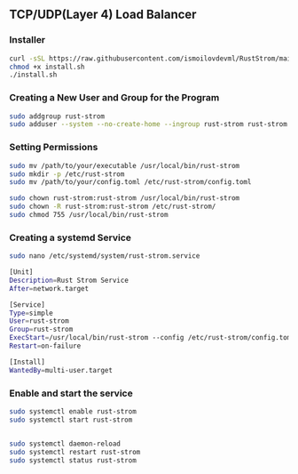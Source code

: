## TCP/UDP(Layer 4) Load Balancer

### Installer

```bash
curl -sSL https://raw.githubusercontent.com/ismoilovdevml/RustStrom/main/installer.sh | bash
chmod +x install.sh
./install.sh
```

### Creating a New User and Group for the Program

```bash
sudo addgroup rust-strom
sudo adduser --system --no-create-home --ingroup rust-strom rust-strom
```

### Setting Permissions
```bash
sudo mv /path/to/your/executable /usr/local/bin/rust-strom
sudo mkdir -p /etc/rust-strom
sudo mv /path/to/your/config.toml /etc/rust-strom/config.toml

sudo chown rust-strom:rust-strom /usr/local/bin/rust-strom
sudo chown -R rust-strom:rust-strom /etc/rust-strom/
sudo chmod 755 /usr/local/bin/rust-strom
```
### Creating a systemd Service

```bash
sudo nano /etc/systemd/system/rust-strom.service
```

```bash
[Unit]
Description=Rust Strom Service
After=network.target

[Service]
Type=simple
User=rust-strom
Group=rust-strom
ExecStart=/usr/local/bin/rust-strom --config /etc/rust-strom/config.toml
Restart=on-failure

[Install]
WantedBy=multi-user.target
```

### Enable and start the service
```bash
sudo systemctl enable rust-strom
sudo systemctl start rust-strom


sudo systemctl daemon-reload
sudo systemctl restart rust-strom
sudo systemctl status rust-strom
```